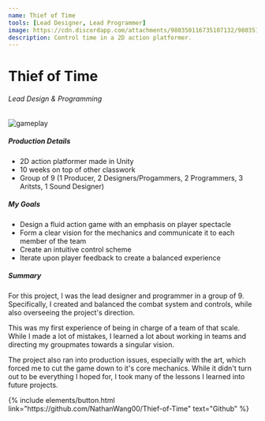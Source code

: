 ```yaml
---
name: Thief of Time
tools: [Lead Designer, Lead Programmer]
image: https://cdn.discordapp.com/attachments/980350116735107132/980351082528145408/game_title.png
description: Control time in a 2D action platformer.
---
```


# Thief of Time
###### Lead Design & Programming

![gameplay](https://cdn.discordapp.com/attachments/980350116735107132/980380206533595166/gameplay.gif)

##### Production Details
+ 2D action platformer made in Unity
+ 10 weeks on top of other classwork
+ Group of 9 (1 Producer, 2 Designers/Progammers, 2 Programmers, 3 Aritsts, 1 Sound Designer)

##### My Goals
+ Design a fluid action game with an emphasis on player spectacle
+ Form a clear vision for the mechanics and communicate it to each member of the team
+ Create an intuitive control scheme
+ Iterate upon player feedback to create a balanced experience

##### Summary
For this project, I was the lead designer and programmer in a group of 9. Specifically, I created and balanced the combat system and controls, while also overseeing the project's direction.

This was my first experience of being in charge of a team of that scale. While I made a lot of mistakes, I learned a lot about working in teams and directing my groupmates towards a singular vision.

The project also ran into production issues, especially with the art, which forced me to cut the game down to it's core mechanics. While it didn't turn out to be everything I hoped for, I took many of the lessons I learned into future projects.

<p class="text-center">
{% include elements/button.html link="https://github.com/NathanWang00/Thief-of-Time" text="Github" %}
</p>
